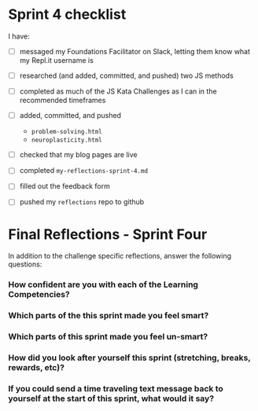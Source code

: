 # Sprint 4 checklist

I have:
- [ ] messaged my Foundations Facilitator on Slack, letting them know what my Repl.it username is
- [ ] researched (and added, committed, and pushed) two JS methods
- [ ] completed as much of the JS Kata Challenges as I can in the recommended timeframes
- [ ] added, committed, and pushed 
    - `problem-solving.html` 
    - `neuroplasticity.html` 
- [ ] checked that my blog pages are live
- [ ] completed `my-reflections-sprint-4.md`
- [ ] filled out the feedback form
- [ ] pushed my `reflections` repo to github


# Final Reflections - Sprint Four 

In addition to the challenge specific reflections, answer the following questions:

### How confident are you with each of the Learning Competencies?



### Which parts of the this sprint made you feel smart?



### Which parts of this sprint made you feel un-smart?



### How did you look after yourself this sprint (stretching, breaks, rewards, etc)?



### If you could send a time traveling text message back to yourself at the start of this sprint, what would it say? 
